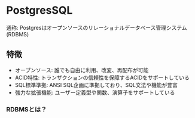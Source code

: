 # PostgresSQL
通称: Postgresはオープンソースのリレーショナルデータベース管理システム(RDBMS)

## 特徴
- オープンソース: 誰でも自由に利用、改変、再配布が可能
- ACID特性: トランザクションの信頼性を保障するACIDをサポートしている
- SQL標準準拠: ANSI SQL企画に準拠しており、SQL文法や機能が豊富
- 強力な拡張機能: ユーザー定義型や関数、演算子をサポートしている

### RDBMSとは？

